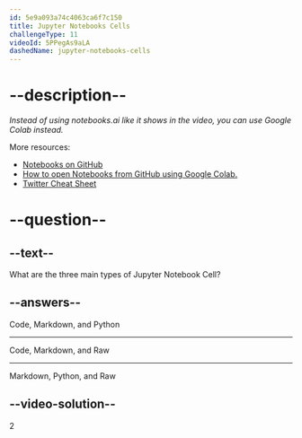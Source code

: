 ```yaml
---
id: 5e9a093a74c4063ca6f7c150
title: Jupyter Notebooks Cells
challengeType: 11
videoId: 5PPegAs9aLA
dashedName: jupyter-notebooks-cells
---
```


# --description--

_Instead of using notebooks.ai like it shows in the video, you can use Google Colab instead._

More resources:

- [Notebooks on GitHub](https://github.com/ine-rmotr-curriculum/ds-content-interactive-jupyterlab-tutorial)
- [How to open Notebooks from GitHub using Google Colab.](https://colab.research.google.com/github/googlecolab/colabtools/blob/master/notebooks/colab-github-demo.ipynb)
- [Twitter Cheat Sheet](https://twitter.com/rmotr_com/status/1122176794696847361)

# --question--

## --text--

What are the three main types of Jupyter Notebook Cell?

## --answers--

Code, Markdown, and Python

---

Code, Markdown, and Raw

---

Markdown, Python, and Raw

## --video-solution--

2
